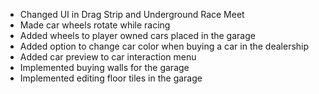  - Changed UI in Drag Strip and Underground Race Meet
 - Made car wheels rotate while racing
 - Added wheels to player owned cars placed in the garage
 - Added option to change car color when buying a car in the dealership
 - Added car preview to car interaction menu
 - Implemented buying walls for the garage
 - Implemented editing floor tiles in the garage
